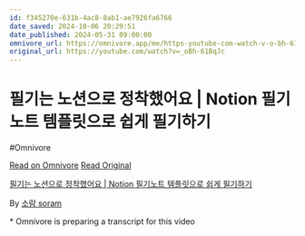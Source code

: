 ```yaml
---
id: f345270e-631b-4ac8-8ab1-ae7926fa6766
date_saved: 2024-10-06 20:29:51
date_published: 2024-05-31 09:00:00
omnivore_url: https://omnivore.app/me/https-youtube-com-watch-v-o-bh-61-bq-jc-1926197cea4
original_url: https://youtube.com/watch?v=_oBh-61BqJc
---
```


# 필기는 노션으로 정착했어요 | Notion 필기노트 템플릿으로 쉽게 필기하기
#Omnivore
 
[Read on Omnivore](https://omnivore.app/me/https-youtube-com-watch-v-o-bh-61-bq-jc-1926197cea4)
[Read Original](https://youtube.com/watch?v=_oBh-61BqJc)
 
[필기는 노션으로 정착했어요 | Notion 필기노트 템플릿으로 쉽게 필기하기](https://youtube.com/watch?v=%5FoBh-61BqJc)

By [소람 soram](https://www.youtube.com/@soram)

\* Omnivore is preparing a transcript for this video